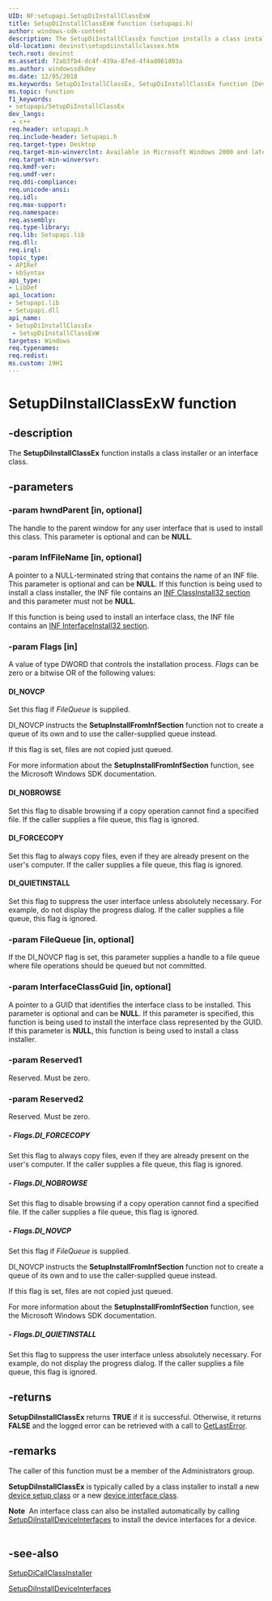 ```yaml
---
UID: NF:setupapi.SetupDiInstallClassExW
title: SetupDiInstallClassExW function (setupapi.h)
author: windows-sdk-content
description: The SetupDiInstallClassEx function installs a class installer or an interface class.
old-location: devinst\setupdiinstallclassex.htm
tech.root: devinst
ms.assetid: 72ab3fb4-dc4f-439a-87ed-4f4ad061d03a
ms.author: windowssdkdev
ms.date: 12/05/2018
ms.keywords: SetupDiInstallClassEx, SetupDiInstallClassEx function [Device and Driver Installation], SetupDiInstallClassExA, SetupDiInstallClassExW, devinst.setupdiinstallclassex, di-rtns_80aa5f67-e57e-4749-8130-5c940376db49.xml, setupapi/SetupDiInstallClassEx
ms.topic: function
f1_keywords:
- setupapi/SetupDiInstallClassEx
dev_langs:
 - c++
req.header: setupapi.h
req.include-header: Setupapi.h
req.target-type: Desktop
req.target-min-winverclnt: Available in Microsoft Windows 2000 and later versions of Windows.
req.target-min-winversvr: 
req.kmdf-ver: 
req.umdf-ver: 
req.ddi-compliance: 
req.unicode-ansi: 
req.idl: 
req.max-support: 
req.namespace: 
req.assembly: 
req.type-library: 
req.lib: Setupapi.lib
req.dll: 
req.irql: 
topic_type:
- APIRef
- kbSyntax
api_type:
- LibDef
api_location:
- Setupapi.lib
- Setupapi.dll
api_name:
- SetupDiInstallClassEx
 - SetupDiInstallClassExW
targetos: Windows
req.typenames: 
req.redist: 
ms.custom: 19H1
---
```


# SetupDiInstallClassExW function


## -description


The <b>SetupDiInstallClassEx</b> function installs a class installer or an interface class.


## -parameters




### -param hwndParent [in, optional]

The handle to the parent window for any user interface that is used to install this class. This parameter is optional and can be <b>NULL</b>.


### -param InfFileName [in, optional]

A pointer to a NULL-terminated string that contains the name of an INF file. This parameter is optional and can be <b>NULL</b>. If this function is being used to install a class installer, the INF file contains an <a href="https://docs.microsoft.com/windows-hardware/drivers/install/inf-classinstall32-section">INF ClassInstall32 section</a> and this parameter must not be <b>NULL</b>.

If this function is being used to install an interface class, the INF file contains an <a href="https://docs.microsoft.com/windows-hardware/drivers/install/inf-interfaceinstall32-section">INF InterfaceInstall32 section</a>. 


### -param Flags [in]

A value of type DWORD that controls the installation process. <i>Flags</i> can be zero or a bitwise OR of the following values:





#### DI_NOVCP

Set this flag if <i>FileQueue</i> is supplied. 

DI_NOVCP instructs the <b>SetupInstallFromInfSection</b> function not to create a queue of its own and to use the caller-supplied queue instead. 

If this flag is set, files are not copied just queued. 

For more information about the <b>SetupInstallFromInfSection</b> function, see the Microsoft Windows SDK documentation.



#### DI_NOBROWSE

Set this flag to disable browsing if a copy operation cannot find a specified file. If the caller supplies a file queue, this flag is ignored.



#### DI_FORCECOPY

Set this flag to always copy files, even if they are already present on the user's computer. If the caller supplies a file queue, this flag is ignored.



#### DI_QUIETINSTALL

Set this flag to suppress the user interface unless absolutely necessary. For example, do not display the progress dialog. If the caller supplies a file queue, this flag is ignored.


### -param FileQueue [in, optional]

If the DI_NOVCP flag is set, this parameter supplies a handle to a file queue where file operations should be queued but not committed.


### -param InterfaceClassGuid [in, optional]

A pointer to a GUID that identifies the interface class to be installed. This parameter is optional and can be <b>NULL</b>. If this parameter is specified, this function is being used to install the interface class represented by the GUID. If this parameter is <b>NULL</b>, this function is being used to install a class installer.


### -param Reserved1

Reserved. Must be zero.


### -param Reserved2

Reserved. Must be zero.


##### - Flags.DI_FORCECOPY

Set this flag to always copy files, even if they are already present on the user's computer. If the caller supplies a file queue, this flag is ignored.


##### - Flags.DI_NOBROWSE

Set this flag to disable browsing if a copy operation cannot find a specified file. If the caller supplies a file queue, this flag is ignored.


##### - Flags.DI_NOVCP

Set this flag if <i>FileQueue</i> is supplied. 

DI_NOVCP instructs the <b>SetupInstallFromInfSection</b> function not to create a queue of its own and to use the caller-supplied queue instead. 

If this flag is set, files are not copied just queued. 

For more information about the <b>SetupInstallFromInfSection</b> function, see the Microsoft Windows SDK documentation.


##### - Flags.DI_QUIETINSTALL

Set this flag to suppress the user interface unless absolutely necessary. For example, do not display the progress dialog. If the caller supplies a file queue, this flag is ignored.


## -returns



<b>SetupDiInstallClassEx</b> returns <b>TRUE</b> if it is successful. Otherwise, it returns <b>FALSE</b> and the logged error can be retrieved with a call to <a href="http://go.microsoft.com/fwlink/p/?linkid=169416">GetLastError</a>.




## -remarks



The caller of this function must be a member of the Administrators group.

<b>SetupDiInstallClassEx</b> is typically called by a class installer to install a new <a href="https://docs.microsoft.com/windows/desktop/api/setupapi/ns-setupapi-sp_devinfo_data">device setup class</a> or a new <a href="https://msdn.microsoft.com/C989D2D3-E8DE-4D64-86EE-3D3B3906390D">device interface class</a>. 

<div class="alert"><b>Note</b>  An interface class can also be installed automatically by calling <a href="https://docs.microsoft.com/windows/desktop/api/setupapi/nf-setupapi-setupdiinstalldeviceinterfaces">SetupDiInstallDeviceInterfaces</a> to install the device interfaces for a device.</div>
<div> </div>



## -see-also




<a href="https://docs.microsoft.com/windows/desktop/api/setupapi/nf-setupapi-setupdicallclassinstaller">SetupDiCallClassInstaller</a>



<a href="https://docs.microsoft.com/windows/desktop/api/setupapi/nf-setupapi-setupdiinstalldeviceinterfaces">SetupDiInstallDeviceInterfaces</a>
 

 

